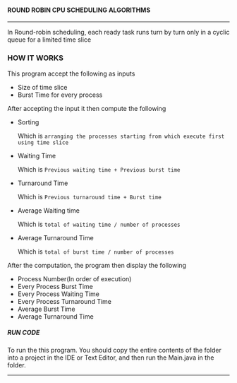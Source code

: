 #### ROUND ROBIN CPU SCHEDULING ALGORITHMS
___
In Round-robin scheduling, each ready task runs turn by turn only in a cyclic queue for a limited time slice

### HOW IT WORKS
This program accept the following as inputs

- Size of time slice
- Burst Time for every process

After accepting the input it then compute the following
- Sorting

    Which is `arranging the processes starting from which execute first using time slice`

-  Waiting Time

    Which is `Previous waiting time + Previous burst time`
- Turnaround Time

    Which is `Previous turnaround time + Burst time`
- Average Waiting time

    Which is `total of waiting time / number of processes`

- Average Turnaround Time

    Which is `total of burst time / number of processes`



After the computation, the program then display the following
- Process Number(In order of execution)
- Every Process Burst Time
- Every Process Waiting Time
- Every Process Turnaround Time
- Average Burst Time
- Average Turnaround Time


##### RUN CODE
To run the this program. You should
copy the entire contents of  the folder into a project in the IDE or Text Editor, and then run the Main.java in the folder.
___
